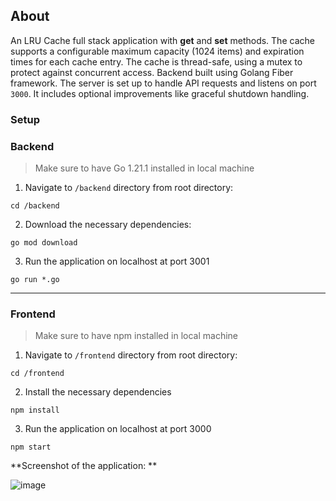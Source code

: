 ## About
An LRU Cache full stack application with **get** and **set** methods.
The cache supports a configurable maximum capacity (1024 items) and expiration times for each cache entry.
The cache is thread-safe, using a mutex to protect against concurrent access.
Backend built using Golang Fiber framework. The server is set up to handle API requests and listens on port `3000`.
It includes optional improvements like graceful shutdown handling.

### Setup

### Backend
> Make sure to have Go 1.21.1 installed in local machine
1. Navigate to `/backend` directory from root directory:

`cd /backend`

2. Download the necessary dependencies:

`go mod download`

3. Run the application on localhost at port 3001

`go run *.go`

---

### Frontend
> Make sure to have npm installed in local machine
1. Navigate to `/frontend` directory from root directory:

`cd /frontend`

2. Install the necessary dependencies
 
`npm install`

3. Run the application on localhost at port 3000

`npm start`


**Screenshot of the application: **

![image](https://github.com/user-attachments/assets/4b18371f-e2bb-43e9-ad59-f4be3e3a88f4)
